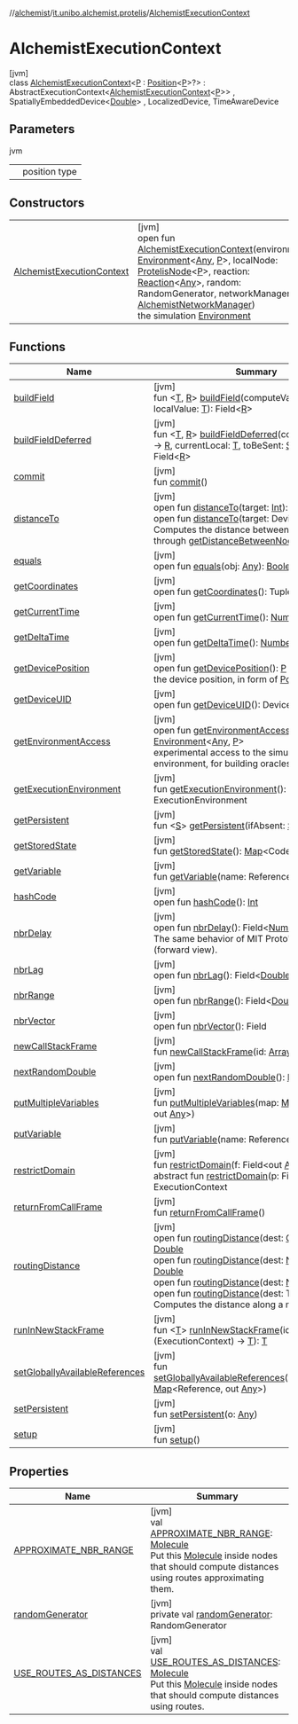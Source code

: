 //[alchemist](../../../index.md)/[it.unibo.alchemist.protelis](../index.md)/[AlchemistExecutionContext](index.md)

# AlchemistExecutionContext

[jvm]\
class [AlchemistExecutionContext](index.md)<[P](index.md) : [Position](../../it.unibo.alchemist.model.interfaces/-position/index.md)<[P](index.md)>?> : AbstractExecutionContext<[AlchemistExecutionContext](index.md)<[P](index.md)>> , SpatiallyEmbeddedDevice<[Double](https://docs.oracle.com/javase/8/docs/api/java/lang/Double.html)> , LocalizedDevice, TimeAwareDevice

## Parameters

jvm

| | |
|---|---|
| <P> | position type |

## Constructors

| | |
|---|---|
| [AlchemistExecutionContext](-alchemist-execution-context.md) | [jvm]<br>open fun [AlchemistExecutionContext](-alchemist-execution-context.md)(environment: [Environment](../../it.unibo.alchemist.model.interfaces/-environment/index.md)<[Any](https://kotlinlang.org/api/latest/jvm/stdlib/kotlin/-any/index.html), [P](index.md)>, localNode: [ProtelisNode](../../it.unibo.alchemist.model.implementations.nodes/-protelis-node/index.md)<[P](index.md)>, reaction: [Reaction](../../it.unibo.alchemist.model.interfaces/-reaction/index.md)<[Any](https://kotlinlang.org/api/latest/jvm/stdlib/kotlin/-any/index.html)>, random: RandomGenerator, networkManager: [AlchemistNetworkManager](../-alchemist-network-manager/index.md))<br>the simulation [Environment](../../it.unibo.alchemist.model.interfaces/-environment/index.md) |

## Functions

| Name | Summary |
|---|---|
| [buildField](index.md#1729644764%2FFunctions%2F-267951372) | [jvm]<br>fun <[T](index.md#1729644764%2FFunctions%2F-267951372), [R](index.md#1729644764%2FFunctions%2F-267951372)> [buildField](index.md#1729644764%2FFunctions%2F-267951372)(computeValue: ([T](../../it.unibo.alchemist.model.interfaces/-concentration/index.md)) -> [R](index.md#1729644764%2FFunctions%2F-267951372), localValue: [T](../../it.unibo.alchemist.model.interfaces/-concentration/index.md)): Field<[R](index.md#1729644764%2FFunctions%2F-267951372)> |
| [buildFieldDeferred](index.md#819827614%2FFunctions%2F-267951372) | [jvm]<br>fun <[T](index.md#819827614%2FFunctions%2F-267951372), [R](index.md#819827614%2FFunctions%2F-267951372)> [buildFieldDeferred](index.md#819827614%2FFunctions%2F-267951372)(computeValue: ([T](../../it.unibo.alchemist.model.interfaces/-concentration/index.md)) -> [R](index.md#1729644764%2FFunctions%2F-267951372), currentLocal: [T](../../it.unibo.alchemist.model.interfaces/-concentration/index.md), toBeSent: [Supplier](https://docs.oracle.com/javase/8/docs/api/java/util/function/Supplier.html)<[T](../../it.unibo.alchemist.model.interfaces/-concentration/index.md)>): Field<[R](index.md#1729644764%2FFunctions%2F-267951372)> |
| [commit](index.md#-1965213452%2FFunctions%2F-267951372) | [jvm]<br>fun [commit](index.md#-1965213452%2FFunctions%2F-267951372)() |
| [distanceTo](distance-to.md) | [jvm]<br>open fun [distanceTo](distance-to.md)(target: [Int](https://kotlinlang.org/api/latest/jvm/stdlib/kotlin/-int/index.html)): [Double](https://kotlinlang.org/api/latest/jvm/stdlib/kotlin/-double/index.html)<br>open fun [distanceTo](distance-to.md)(target: DeviceUID): [Double](https://kotlinlang.org/api/latest/jvm/stdlib/kotlin/-double/index.html)<br>Computes the distance between two nodes, through [getDistanceBetweenNodes](../../it.unibo.alchemist.model.interfaces/-environment/get-distance-between-nodes.md). |
| [equals](equals.md) | [jvm]<br>open fun [equals](equals.md)(obj: [Any](https://kotlinlang.org/api/latest/jvm/stdlib/kotlin/-any/index.html)): [Boolean](https://kotlinlang.org/api/latest/jvm/stdlib/kotlin/-boolean/index.html) |
| [getCoordinates](get-coordinates.md) | [jvm]<br>open fun [getCoordinates](get-coordinates.md)(): Tuple |
| [getCurrentTime](get-current-time.md) | [jvm]<br>open fun [getCurrentTime](get-current-time.md)(): [Number](https://docs.oracle.com/javase/8/docs/api/java/lang/Number.html) |
| [getDeltaTime](index.md#323610300%2FFunctions%2F-267951372) | [jvm]<br>open fun [getDeltaTime](index.md#323610300%2FFunctions%2F-267951372)(): [Number](https://docs.oracle.com/javase/8/docs/api/java/lang/Number.html) |
| [getDevicePosition](get-device-position.md) | [jvm]<br>open fun [getDevicePosition](get-device-position.md)(): [P](index.md)<br>the device position, in form of [Position](../../it.unibo.alchemist.model.interfaces/-position/index.md) |
| [getDeviceUID](get-device-u-i-d.md) | [jvm]<br>open fun [getDeviceUID](get-device-u-i-d.md)(): DeviceUID |
| [getEnvironmentAccess](get-environment-access.md) | [jvm]<br>open fun [getEnvironmentAccess](get-environment-access.md)(): [Environment](../../it.unibo.alchemist.model.interfaces/-environment/index.md)<[Any](https://kotlinlang.org/api/latest/jvm/stdlib/kotlin/-any/index.html), [P](index.md)><br>experimental access to the simulated environment, for building oracles |
| [getExecutionEnvironment](index.md#820522942%2FFunctions%2F-267951372) | [jvm]<br>fun [getExecutionEnvironment](index.md#820522942%2FFunctions%2F-267951372)(): ExecutionEnvironment |
| [getPersistent](index.md#1845817213%2FFunctions%2F-267951372) | [jvm]<br>fun <[S](index.md#1845817213%2FFunctions%2F-267951372)> [getPersistent](index.md#1845817213%2FFunctions%2F-267951372)(ifAbsent: [Supplier](https://docs.oracle.com/javase/8/docs/api/java/util/function/Supplier.html)<[S](index.md#1845817213%2FFunctions%2F-267951372)>): [S](index.md#1845817213%2FFunctions%2F-267951372) |
| [getStoredState](index.md#-2085107245%2FFunctions%2F-267951372) | [jvm]<br>fun [getStoredState](index.md#-2085107245%2FFunctions%2F-267951372)(): [Map](https://docs.oracle.com/javase/8/docs/api/java/util/Map.html)<CodePath, [Any](https://kotlinlang.org/api/latest/jvm/stdlib/kotlin/-any/index.html)> |
| [getVariable](index.md#357308502%2FFunctions%2F-267951372) | [jvm]<br>fun [getVariable](index.md#357308502%2FFunctions%2F-267951372)(name: Reference): [Any](https://kotlinlang.org/api/latest/jvm/stdlib/kotlin/-any/index.html) |
| [hashCode](hash-code.md) | [jvm]<br>open fun [hashCode](hash-code.md)(): [Int](https://kotlinlang.org/api/latest/jvm/stdlib/kotlin/-int/index.html) |
| [nbrDelay](nbr-delay.md) | [jvm]<br>open fun [nbrDelay](nbr-delay.md)(): Field<[Number](https://docs.oracle.com/javase/8/docs/api/java/lang/Number.html)><br>The same behavior of MIT Proto's nbrdelay (forward view). |
| [nbrLag](nbr-lag.md) | [jvm]<br>open fun [nbrLag](nbr-lag.md)(): Field<[Double](https://docs.oracle.com/javase/8/docs/api/java/lang/Double.html)> |
| [nbrRange](nbr-range.md) | [jvm]<br>open fun [nbrRange](nbr-range.md)(): Field<[Double](https://docs.oracle.com/javase/8/docs/api/java/lang/Double.html)> |
| [nbrVector](nbr-vector.md) | [jvm]<br>open fun [nbrVector](nbr-vector.md)(): Field<Tuple> |
| [newCallStackFrame](index.md#-1810580144%2FFunctions%2F-267951372) | [jvm]<br>fun [newCallStackFrame](index.md#-1810580144%2FFunctions%2F-267951372)(id: [Array](https://kotlinlang.org/api/latest/jvm/stdlib/kotlin/-array/index.html)<[Byte](https://kotlinlang.org/api/latest/jvm/stdlib/kotlin/-byte/index.html)>) |
| [nextRandomDouble](next-random-double.md) | [jvm]<br>open fun [nextRandomDouble](next-random-double.md)(): [Double](https://kotlinlang.org/api/latest/jvm/stdlib/kotlin/-double/index.html) |
| [putMultipleVariables](index.md#-1832710005%2FFunctions%2F-267951372) | [jvm]<br>fun [putMultipleVariables](index.md#-1832710005%2FFunctions%2F-267951372)(map: [Map](https://docs.oracle.com/javase/8/docs/api/java/util/Map.html)<Reference, out [Any](https://kotlinlang.org/api/latest/jvm/stdlib/kotlin/-any/index.html)>) |
| [putVariable](index.md#-2122810385%2FFunctions%2F-267951372) | [jvm]<br>fun [putVariable](index.md#-2122810385%2FFunctions%2F-267951372)(name: Reference, value: [Any](https://kotlinlang.org/api/latest/jvm/stdlib/kotlin/-any/index.html)) |
| [restrictDomain](index.md#-89206816%2FFunctions%2F-267951372) | [jvm]<br>fun [restrictDomain](index.md#-89206816%2FFunctions%2F-267951372)(f: Field<out [Any](https://kotlinlang.org/api/latest/jvm/stdlib/kotlin/-any/index.html)>): [S](index.md#1845817213%2FFunctions%2F-267951372)<br>abstract fun [restrictDomain](index.md#1459682554%2FFunctions%2F-267951372)(p: Field<out [Any](https://kotlinlang.org/api/latest/jvm/stdlib/kotlin/-any/index.html)>): ExecutionContext |
| [returnFromCallFrame](index.md#1240485818%2FFunctions%2F-267951372) | [jvm]<br>fun [returnFromCallFrame](index.md#1240485818%2FFunctions%2F-267951372)() |
| [routingDistance](routing-distance.md) | [jvm]<br>open fun [routingDistance](routing-distance.md)(dest: [GeoPosition](../../it.unibo.alchemist.model.interfaces/-geo-position/index.md)): [Double](https://kotlinlang.org/api/latest/jvm/stdlib/kotlin/-double/index.html)<br>open fun [routingDistance](routing-distance.md)(dest: [Node](../../it.unibo.alchemist.model.interfaces/-node/index.md)<[Any](https://kotlinlang.org/api/latest/jvm/stdlib/kotlin/-any/index.html)>): [Double](https://kotlinlang.org/api/latest/jvm/stdlib/kotlin/-double/index.html)<br>open fun [routingDistance](routing-distance.md)(dest: [Number](https://docs.oracle.com/javase/8/docs/api/java/lang/Number.html)): [Double](https://kotlinlang.org/api/latest/jvm/stdlib/kotlin/-double/index.html)<br>open fun [routingDistance](routing-distance.md)(dest: Tuple): [Double](https://kotlinlang.org/api/latest/jvm/stdlib/kotlin/-double/index.html)<br>Computes the distance along a map. |
| [runInNewStackFrame](index.md#-22757318%2FFunctions%2F-267951372) | [jvm]<br>fun <[T](index.md#-22757318%2FFunctions%2F-267951372)> [runInNewStackFrame](index.md#-22757318%2FFunctions%2F-267951372)(id: [Int](https://kotlinlang.org/api/latest/jvm/stdlib/kotlin/-int/index.html), operation: (ExecutionContext) -> [T](../../it.unibo.alchemist.model.interfaces/-concentration/index.md)): [T](../../it.unibo.alchemist.model.interfaces/-concentration/index.md) |
| [setGloballyAvailableReferences](index.md#-361806%2FFunctions%2F-267951372) | [jvm]<br>fun [setGloballyAvailableReferences](index.md#-361806%2FFunctions%2F-267951372)(knownFunctions: [Map](https://docs.oracle.com/javase/8/docs/api/java/util/Map.html)<Reference, out [Any](https://kotlinlang.org/api/latest/jvm/stdlib/kotlin/-any/index.html)>) |
| [setPersistent](index.md#415770115%2FFunctions%2F-267951372) | [jvm]<br>fun [setPersistent](index.md#415770115%2FFunctions%2F-267951372)(o: [Any](https://kotlinlang.org/api/latest/jvm/stdlib/kotlin/-any/index.html)) |
| [setup](index.md#-1430719598%2FFunctions%2F-267951372) | [jvm]<br>fun [setup](index.md#-1430719598%2FFunctions%2F-267951372)() |

## Properties

| Name | Summary |
|---|---|
| [APPROXIMATE_NBR_RANGE](-a-p-p-r-o-x-i-m-a-t-e_-n-b-r_-r-a-n-g-e.md) | [jvm]<br>val [APPROXIMATE_NBR_RANGE](-a-p-p-r-o-x-i-m-a-t-e_-n-b-r_-r-a-n-g-e.md): [Molecule](../../it.unibo.alchemist.model.interfaces/-molecule/index.md)<br>Put this [Molecule](../../it.unibo.alchemist.model.interfaces/-molecule/index.md) inside nodes that should compute distances using routes approximating them. |
| [randomGenerator](random-generator.md) | [jvm]<br>private val [randomGenerator](random-generator.md): RandomGenerator |
| [USE_ROUTES_AS_DISTANCES](-u-s-e_-r-o-u-t-e-s_-a-s_-d-i-s-t-a-n-c-e-s.md) | [jvm]<br>val [USE_ROUTES_AS_DISTANCES](-u-s-e_-r-o-u-t-e-s_-a-s_-d-i-s-t-a-n-c-e-s.md): [Molecule](../../it.unibo.alchemist.model.interfaces/-molecule/index.md)<br>Put this [Molecule](../../it.unibo.alchemist.model.interfaces/-molecule/index.md) inside nodes that should compute distances using routes. |
